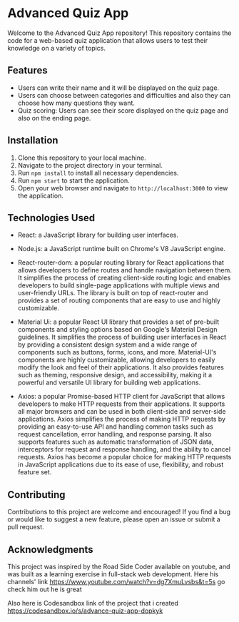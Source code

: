 # Advanced Quiz App

Welcome to the Advanced Quiz App repository! This repository contains the code for a web-based quiz application that allows users to test their knowledge on a variety of topics.

## Features

- Users can write their name and it will be displayed on the quiz page.
- Users can choose between categories and difficulties and also they can choose how many questions they want.
- Quiz scoring: Users can see their score displayed on the quiz page and also on the ending page.

## Installation

1. Clone this repository to your local machine.
2. Navigate to the project directory in your terminal.
3. Run `npm install` to install all necessary dependencies.
4. Run `npm start` to start the application.
5. Open your web browser and navigate to `http://localhost:3000` to view the application.

## Technologies Used

- React: a JavaScript library for building user interfaces.
- Node.js: a JavaScript runtime built on Chrome's V8 JavaScript engine.
- React-router-dom: a popular routing library for React applications that allows developers to define routes and handle navigation between them. It simplifies the                           process of creating client-side routing logic and enables developers to build single-page applications with multiple views and user-friendly                           URLs. The library is built on top of react-router and provides a set of routing components that are easy to use and highly customizable.

- Material Ui: a popular React UI library that provides a set of pre-built components and styling options based on Google's Material Design guidelines. It simplifies                  the process of building user interfaces in React by providing a consistent design system and a wide range of components such as buttons, forms, icons,                  and more. Material-UI's components are highly customizable, allowing developers to easily modify the look and feel of their applications. It also                      provides features such as theming, responsive design, and accessibility, making it a powerful and versatile UI library for building web applications.

- Axios:  a popular Promise-based HTTP client for JavaScript that allows developers to make HTTP requests from their applications. It supports all major browsers and            can be used in both client-side and server-side applications. Axios simplifies the process of making HTTP requests by providing an easy-to-use API and                  handling common tasks such as request cancellation, error handling, and response parsing. It also supports features such as automatic transformation of JSON            data, interceptors for request and response handling, and the ability to cancel requests. Axios has become a popular choice for making HTTP requests in                JavaScript applications due to its ease of use, flexibility, and robust feature set.

## Contributing

Contributions to this project are welcome and encouraged! If you find a bug or would like to suggest a new feature, please open an issue or submit a pull request.

## Acknowledgments

This project was inspired by the Road Side Coder  available on youtube, and was built as a learning exercise in full-stack web development.
Here his channels' link
https://www.youtube.com/watch?v=dg7XmuLvsbs&t=5s
go check him out he is great

Also here is Codesandbox link of the project that i created 
https://codesandbox.io/s/advance-quiz-app-dopkyk
